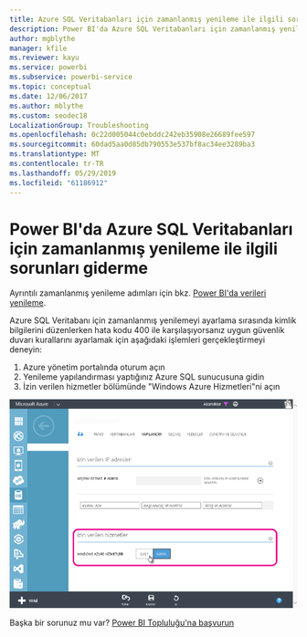 ```yaml
---
title: Azure SQL Veritabanları için zamanlanmış yenileme ile ilgili sorunları giderme
description: Power BI'da Azure SQL Veritabanları için zamanlanmış yenileme ile ilgili sorunları giderme
author: mgblythe
manager: kfile
ms.reviewer: kayu
ms.service: powerbi
ms.subservice: powerbi-service
ms.topic: conceptual
ms.date: 12/06/2017
ms.author: mblythe
ms.custom: seodec18
LocalizationGroup: Troubleshooting
ms.openlocfilehash: 0c22d005044c0ebddc242eb35908e26689fee597
ms.sourcegitcommit: 60dad5aa0d85db790553e537bf8ac34ee3289ba3
ms.translationtype: MT
ms.contentlocale: tr-TR
ms.lasthandoff: 05/29/2019
ms.locfileid: "61186912"
---
```

# <a name="troubleshooting-scheduled-refresh-for-azure-sql-databases-in-power-bi"></a>Power BI'da Azure SQL Veritabanları için zamanlanmış yenileme ile ilgili sorunları giderme
Ayrıntılı zamanlanmış yenileme adımları için bkz. [Power BI'da verileri yenileme](refresh-data.md).

Azure SQL Veritabanı için zamanlanmış yenilemeyi ayarlama sırasında kimlik bilgilerini düzenlerken hata kodu 400 ile karşılaşıyorsanız uygun güvenlik duvarı kurallarını ayarlamak için aşağıdaki işlemleri gerçekleştirmeyi deneyin:

1. Azure yönetim portalında oturum açın
2. Yenileme yapılandırması yaptığınız Azure SQL sunucusuna gidin
3. İzin verilen hizmetler bölümünde "Windows Azure Hizmetleri"ni açın

![Azure izin verilen hizmetleri](media/service-admin-troubleshooting-scheduled-refresh-azure-sql-databases/azurerefresh.png)  

Başka bir sorunuz mu var? [Power BI Topluluğu'na başvurun](http://community.powerbi.com/)

